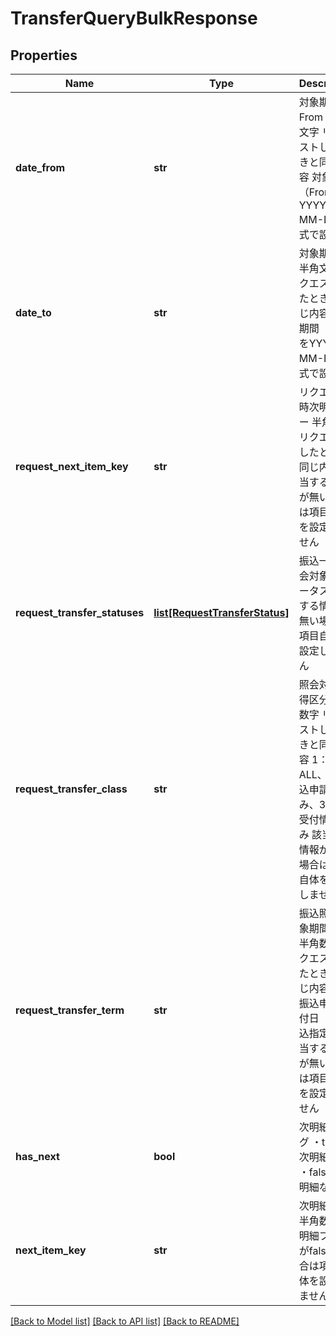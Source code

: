 # TransferQueryBulkResponse

## Properties
Name | Type | Description | Notes
------------ | ------------- | ------------- | -------------
**date_from** | **str** | 対象期間From 半角文字 リクエストしたときと同じ内容 対象期間（From）をYYYY-MM-DD形式で設定  | [optional] 
**date_to** | **str** | 対象期間To 半角文字 リクエストしたときと同じ内容 対象期間（To）をYYYY-MM-DD形式で設定  | [optional] 
**request_next_item_key** | **str** | リクエスト時次明細キー 半角数字 リクエストしたときと同じ内容 該当する情報が無い場合は項目自体を設定しません  | [optional] 
**request_transfer_statuses** | [**list[RequestTransferStatus]**](RequestTransferStatus.md) | 振込一括照会対象ステータス 該当する情報が無い場合は項目自体を設定しません  | [optional] 
**request_transfer_class** | **str** | 照会対象取得区分 半角数字 リクエストしたときと同じ内容 1：ALL、2：振込申請のみ、3：振込受付情報のみ 該当する情報が無い場合は項目自体を設定しません  | [optional] 
**request_transfer_term** | **str** | 振込照会対象期間区分 半角数字 リクエストしたときと同じ内容 1：振込申請受付日　2：振込指定日 該当する情報が無い場合は項目自体を設定しません  | [optional] 
**has_next** | **bool** | 次明細フラグ ・true&#x3D;次明細あり ・false&#x3D;次明細なし  | [optional] 
**next_item_key** | **str** | 次明細キー 半角数字 次明細フラグがfalseの場合は項目自体を設定しません  | [optional] 

[[Back to Model list]](../README.md#documentation-for-models) [[Back to API list]](../README.md#documentation-for-api-endpoints) [[Back to README]](../README.md)


